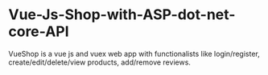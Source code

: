 # Vue-Js-Shop-with-ASP-dot-net-core-API
VueShop is a vue js and vuex web app with functionalists like login/register, create/edit/delete/view products, add/remove reviews.

